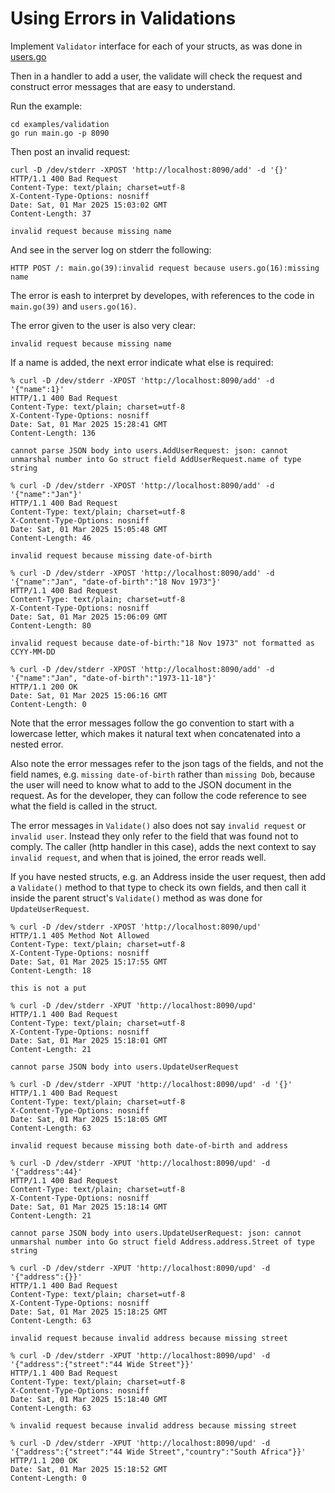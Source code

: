 # Using Errors in Validations

Implement `Validator` interface for each of your structs, as was done in [users.go](./users/users.go#14)

Then in a handler to add a user, the validate will check the request and construct error messages that are easy to understand.

Run the example:
```
cd examples/validation
go run main.go -p 8090
```

Then post an invalid request:
```
curl -D /dev/stderr -XPOST 'http://localhost:8090/add' -d '{}'
HTTP/1.1 400 Bad Request
Content-Type: text/plain; charset=utf-8
X-Content-Type-Options: nosniff
Date: Sat, 01 Mar 2025 15:03:02 GMT
Content-Length: 37

invalid request because missing name
```

And see in the server log on stderr the following:
```
HTTP POST /: main.go(39):invalid request because users.go(16):missing name
```

The error is eash to interpret by developes, with references to the code in `main.go(39)` and `users.go(16)`.

The error given to the user is also very clear:
```
invalid request because missing name
```
If a name is added, the next error indicate what else is required:
```
% curl -D /dev/stderr -XPOST 'http://localhost:8090/add' -d '{"name":1}'
HTTP/1.1 400 Bad Request
Content-Type: text/plain; charset=utf-8
X-Content-Type-Options: nosniff
Date: Sat, 01 Mar 2025 15:28:41 GMT
Content-Length: 136

cannot parse JSON body into users.AddUserRequest: json: cannot unmarshal number into Go struct field AddUserRequest.name of type string

% curl -D /dev/stderr -XPOST 'http://localhost:8090/add' -d '{"name":"Jan"}'
HTTP/1.1 400 Bad Request
Content-Type: text/plain; charset=utf-8
X-Content-Type-Options: nosniff
Date: Sat, 01 Mar 2025 15:05:48 GMT
Content-Length: 46

invalid request because missing date-of-birth

% curl -D /dev/stderr -XPOST 'http://localhost:8090/add' -d '{"name":"Jan", "date-of-birth":"18 Nov 1973"}'
HTTP/1.1 400 Bad Request
Content-Type: text/plain; charset=utf-8
X-Content-Type-Options: nosniff
Date: Sat, 01 Mar 2025 15:06:09 GMT
Content-Length: 80

invalid request because date-of-birth:"18 Nov 1973" not formatted as CCYY-MM-DD

% curl -D /dev/stderr -XPOST 'http://localhost:8090/add' -d '{"name":"Jan", "date-of-birth":"1973-11-18"}'
HTTP/1.1 200 OK
Date: Sat, 01 Mar 2025 15:06:16 GMT
Content-Length: 0

```

Note that the error messages follow the go convention to start with a lowercase letter, which makes it natural text when concatenated into a nested error.

Also note the error messages refer to the json tags of the fields, and not the field names, e.g. `missing date-of-birth` rather than `missing Dob`, because the user will need to know what to add to the JSON document in the request. As for the developer, they can follow the code reference to see what the field is called in the struct.

The error messages in `Validate()` also does not say `invalid request` or `invalid user`. Instead they only refer to the field that was found not to comply. The caller (http handler in this case), adds the next context to say `invalid request`, and when that is joined, the error reads well.

If you have nested structs, e.g. an Address inside the user request, then add a `Validate()` method to that type to check its own fields, and then call it inside the parent struct's `Validate()` method as was done for `UpdateUserRequest`.

```
% curl -D /dev/stderr -XPOST 'http://localhost:8090/upd'
HTTP/1.1 405 Method Not Allowed
Content-Type: text/plain; charset=utf-8
X-Content-Type-Options: nosniff
Date: Sat, 01 Mar 2025 15:17:55 GMT
Content-Length: 18

this is not a put

% curl -D /dev/stderr -XPUT 'http://localhost:8090/upd'
HTTP/1.1 400 Bad Request
Content-Type: text/plain; charset=utf-8
X-Content-Type-Options: nosniff
Date: Sat, 01 Mar 2025 15:18:01 GMT
Content-Length: 21

cannot parse JSON body into users.UpdateUserRequest

% curl -D /dev/stderr -XPUT 'http://localhost:8090/upd' -d '{}'
HTTP/1.1 400 Bad Request
Content-Type: text/plain; charset=utf-8
X-Content-Type-Options: nosniff
Date: Sat, 01 Mar 2025 15:18:05 GMT
Content-Length: 63

invalid request because missing both date-of-birth and address

% curl -D /dev/stderr -XPUT 'http://localhost:8090/upd' -d '{"address":44}'
HTTP/1.1 400 Bad Request
Content-Type: text/plain; charset=utf-8
X-Content-Type-Options: nosniff
Date: Sat, 01 Mar 2025 15:18:14 GMT
Content-Length: 21

cannot parse JSON body into users.UpdateUserRequest: json: cannot unmarshal number into Go struct field Address.address.Street of type string

% curl -D /dev/stderr -XPUT 'http://localhost:8090/upd' -d '{"address":{}}'
HTTP/1.1 400 Bad Request
Content-Type: text/plain; charset=utf-8
X-Content-Type-Options: nosniff
Date: Sat, 01 Mar 2025 15:18:25 GMT
Content-Length: 63

invalid request because invalid address because missing street

% curl -D /dev/stderr -XPUT 'http://localhost:8090/upd' -d '{"address":{"street":"44 Wide Street"}}'
HTTP/1.1 400 Bad Request
Content-Type: text/plain; charset=utf-8
X-Content-Type-Options: nosniff
Date: Sat, 01 Mar 2025 15:18:40 GMT
Content-Length: 63

% invalid request because invalid address because missing street

% curl -D /dev/stderr -XPUT 'http://localhost:8090/upd' -d '{"address":{"street":"44 Wide Street","country":"South Africa"}}'
HTTP/1.1 200 OK
Date: Sat, 01 Mar 2025 15:18:52 GMT
Content-Length: 0

```
